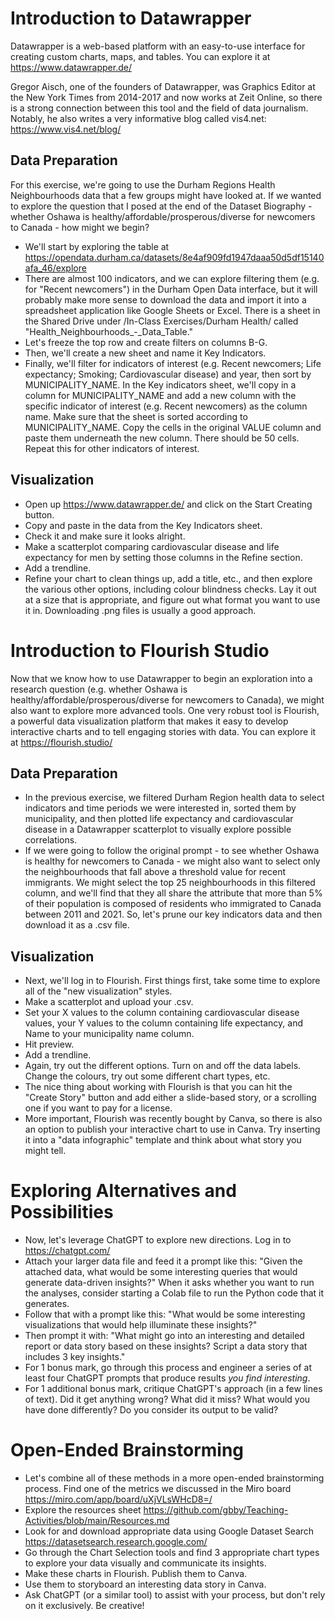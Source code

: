 # Introduction to Datawrapper

Datawrapper is a web-based platform with an easy-to-use interface for creating custom charts, maps, and tables. You can explore it at https://www.datawrapper.de/

Gregor Aisch, one of the founders of Datawrapper, was Graphics Editor at the New York Times from 2014-2017 and now works at Zeit Online, so there is a strong connection between this tool and the field of data journalism. Notably, he also writes a very informative blog called vis4.net: https://www.vis4.net/blog/

## Data Preparation

For this exercise, we're going to use the Durham Regions Health Neighbourhoods data that a few groups might have looked at. If we wanted to explore the question that I posed at the end of the Dataset Biography - whether Oshawa is healthy/affordable/prosperous/diverse for newcomers to Canada - how might we begin?

- We'll start by exploring the table at https://opendata.durham.ca/datasets/8e4af909fd1947daaa50d5df15140afa_46/explore
- There are almost 100 indicators, and we can explore filtering them (e.g. for "Recent newcomers") in the Durham Open Data interface, but it will probably make more sense to download the data and import it into a spreadsheet application like Google Sheets or Excel. There is a sheet in the Shared Drive under /In-Class Exercises/Durham Health/ called "Health_Neighbourhoods_-_Data_Table."
- Let's freeze the top row and create filters on columns B-G.
- Then, we'll create a new sheet and name it Key Indicators.
- Finally, we'll filter for indicators of interest (e.g. Recent newcomers; Life expectancy; Smoking; Cardiovascular disease) and year, then sort by MUNICIPALITY_NAME. In the Key indicators sheet, we'll copy in a column for MUNICIPALITY_NAME and add a new column with the specific indicator of interest (e.g. Recent newcomers) as the column name. Make sure that the sheet is sorted according to MUNICIPALITY_NAME. Copy the cells in the original VALUE column and paste them underneath the new column. There should be 50 cells. Repeat this for other indicators of interest. 

## Visualization

- Open up https://www.datawrapper.de/ and click on the Start Creating button. 
- Copy and paste in the data from the Key Indicators sheet.
- Check it and make sure it looks alright.
- Make a scatterplot comparing cardiovascular disease and life expectancy for men by setting those columns in the Refine section.
- Add a trendline.
- Refine your chart to clean things up, add a title, etc., and then explore the various other options, including colour blindness checks. Lay it out at a size that is appropriate, and figure out what format you want to use it in. Downloading .png files is usually a good approach.

# Introduction to Flourish Studio

Now that we know how to use Datawrapper to begin an exploration into a research question (e.g. whether Oshawa is healthy/affordable/prosperous/diverse for newcomers to Canada), we might also want to explore more advanced tools. One very robust tool is Flourish, a powerful data visualization platform that makes it easy to develop interactive charts and to tell engaging stories with data. You can explore it at https://flourish.studio/

## Data Preparation

- In the previous exercise, we filtered Durham Region health data to select indicators and time periods we were interested in, sorted them by municipality, and then plotted life expectancy and cardiovascular disease in a Datawrapper scatterplot to visually explore possible correlations.
- If we were going to follow the original prompt - to see whether Oshawa is healthy for newcomers to Canada - we might also want to select only the neighbourhoods that fall above a threshold value for recent immigrants. We might select the top 25 neighbourhoods in this filtered column, and we'll find that they all share the attribute that more than 5% of their population is composed of residents who immigrated to Canada between 2011 and 2021. So, let's prune our key indicators data and then download it as a .csv file.

## Visualization

- Next, we'll log in to Flourish. First things first, take some time to explore all of the "new visualization" styles.
- Make a scatterplot and upload your .csv.
- Set your X values to the column containing cardiovascular disease values, your Y values to the column containing life expectancy, and Name to your municipality name column.
- Hit preview.
- Add a trendline.
- Again, try out the different options. Turn on and off the data labels. Change the colours, try out some different chart types, etc. 
- The nice thing about working with Flourish is that you can hit the "Create Story" button and add either a slide-based story, or a scrolling one if you want to pay for a license.
- More important, Flourish was recently bought by Canva, so there is also an option to publish your interactive chart to use in Canva. Try inserting it into a "data infographic" template and think about what story you might tell.

# Exploring Alternatives and Possibilities

- Now, let's leverage ChatGPT to explore new directions. Log in to https://chatgpt.com/
- Attach your larger data file and feed it a prompt like this: "Given the attached data, what would be some interesting queries that would generate data-driven insights?" When it asks whether you want to run the analyses, consider starting a Colab file to run the Python code that it generates.
- Follow that with a prompt like this: "What would be some interesting visualizations that would help illuminate these insights?"
- Then prompt it with: "What might go into an interesting and detailed report or data story based on these insights? Script a data story that includes 3 key insights."
- For 1 bonus mark, go through this process and engineer a series of at least four ChatGPT prompts that produce results *you find interesting*.
- For 1 additional bonus mark, critique ChatGPT's approach (in a few lines of text). Did it get anything wrong? What did it miss? What would you have done differently? Do you consider its output to be valid?

# Open-Ended Brainstorming

- Let's combine all of these methods in a more open-ended brainstorming process. Find one of the metrics we discussed in the Miro board https://miro.com/app/board/uXjVLsWHcD8=/
- Explore the resources sheet https://github.com/gbby/Teaching-Activities/blob/main/Resources.md
- Look for and download appropriate data using Google Dataset Search https://datasetsearch.research.google.com/
- Go through the Chart Selection tools and find 3 appropriate chart types to explore your data visually and communicate its insights.
- Make these charts in Flourish. Publish them to Canva.
- Use them to storyboard an interesting data story in Canva.
- Ask ChatGPT (or a similar tool) to assist with your process, but don't rely on it exclusively. Be creative! 
